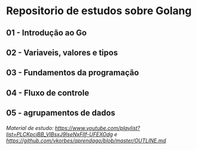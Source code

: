 # Repositorio de estudos sobre Golang
## 01 - Introdução ao Go
## 02 - Variaveis, valores e tipos
## 03 - Fundamentos da programação
## 04 - Fluxo de controle
## 05 - agrupamentos de dados




###### Material de estudo: https://www.youtube.com/playlist?list=PLCKpcjBB_VlBsxJ9IseNxFllf-UFEXOdg e https://github.com/vkorbes/aprendago/blob/master/OUTLINE.md
